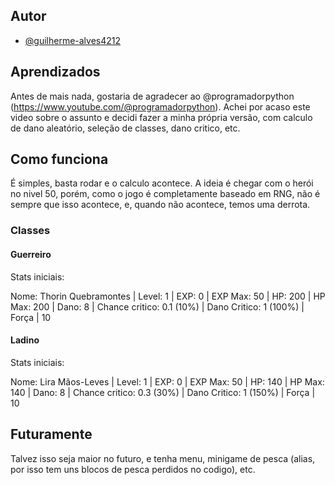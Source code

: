 
## Autor

- [@guilherme-alves4212](www.linkedin.com/in/guilherme-alves-00695b229)


## Aprendizados

Antes de mais nada, gostaria de agradecer ao @programadorpython (https://www.youtube.com/@programadorpython). Achei por acaso este video sobre o assunto e decidi fazer a minha própria versão, com calculo de dano aleatório, seleção de classes, dano critico, etc.


## Como funciona

É simples, basta rodar e o calculo acontece. A ideia é chegar com o herói no nivel 50, porém, como o jogo é completamente baseado em RNG, não é sempre que isso acontece, e, quando não acontece, temos uma derrota.

### Classes

#### Guerreiro

Stats iniciais:

Nome: Thorin Quebramontes | 
Level: 1 |
EXP: 0 |
EXP Max: 50 | 
HP: 200 |
HP Max: 200 |
Dano: 8 |
Chance critico: 0.1 (10%) |
Dano Critico: 1 (100%) | 
Força | 10

#### Ladino

Stats iniciais:

Nome: Lira Mãos-Leves | 
Level: 1 |
EXP: 0 |
EXP Max: 50 | 
HP: 140 |
HP Max: 140 |
Dano: 8 |
Chance critico: 0.3 (30%) |
Dano Critico: 1 (150%) | 
Força | 10

## Futuramente

Talvez isso seja maior no futuro, e tenha menu, minigame de pesca (alias, por isso tem uns blocos de pesca perdidos no codigo), etc. 
